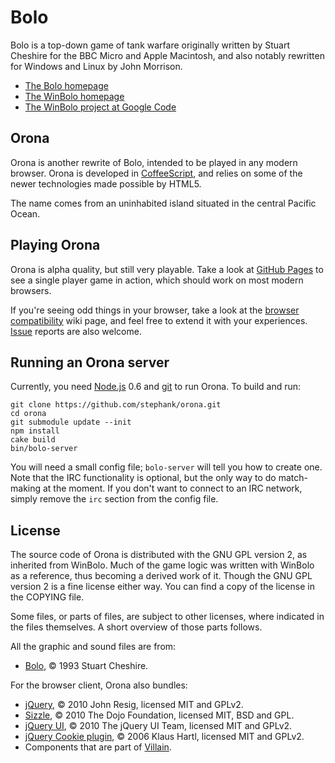 # Bolo

Bolo is a top-down game of tank warfare originally written by Stuart Cheshire for the BBC Micro and
Apple Macintosh, and also notably rewritten for Windows and Linux by John Morrison.

 * [The Bolo homepage][Bolo]
 * [The WinBolo homepage][WinBolo]
 * [The WinBolo project at Google Code][WinBolo project]

## Orona

Orona is another rewrite of Bolo, intended to be played in any modern browser. Orona is developed
in [CoffeeScript], and relies on some of the newer technologies made possible by HTML5.

The name comes from an uninhabited island situated in the central Pacific Ocean.

## Playing Orona

Orona is alpha quality, but still very playable. Take a look at [GitHub Pages] to see a single
player game in action, which should work on most modern browsers.

If you're seeing odd things in your browser, take a look at the [browser compatibility] wiki page,
and feel free to extend it with your experiences. [Issue] reports are also welcome.

## Running an Orona server

Currently, you need [Node.js] 0.6 and [git] to run Orona. To build and run:

    git clone https://github.com/stephank/orona.git
    cd orona
    git submodule update --init
    npm install
    cake build
    bin/bolo-server

You will need a small config file; `bolo-server` will tell you how to create one. Note that the IRC
functionality is optional, but the only way to do match-making at the moment. If you don't want to
connect to an IRC network, simply remove the `irc` section from the config file.

## License

The source code of Orona is distributed with the GNU GPL version 2, as inherited from WinBolo.
Much of the game logic was written with WinBolo as a reference, thus becoming a derived work of it.
Though the GNU GPL version 2 is a fine license either way. You can find a copy of the license
in the COPYING file.

Some files, or parts of files, are subject to other licenses, where indicated in the files
themselves. A short overview of those parts follows.

All the graphic and sound files are from:

 * [Bolo], © 1993 Stuart Cheshire.

For the browser client, Orona also bundles:

 * [jQuery], © 2010 John Resig, licensed MIT and GPLv2.
 * [Sizzle], © 2010 The Dojo Foundation, licensed MIT, BSD and GPL.
 * [jQuery UI], © 2010 The jQuery UI Team, licensed MIT and GPLv2.
 * [jQuery Cookie plugin], © 2006 Klaus Hartl, licensed MIT and GPLv2.
 * Components that are part of [Villain].

 [Bolo]: http://www.bolo.net/
 [WinBolo]: http://www.winbolo.com/
 [WinBolo project]: http://code.google.com/p/winbolo/
 [CoffeeScript]: http://jashkenas.github.com/coffee-script/
 [GitHub Pages]: http://stephank.github.com/orona/
 [browser compatibility]: http://github.com/stephank/orona/wiki/Browser-compatibility
 [Issue]: http://github.com/stephank/orona/issues
 [Node.js]: http://nodejs.org/
 [git]: http://git-scm.com/
 [jQuery]: http://jquery.com/
 [Sizzle]: http://sizzlejs.com/
 [jQuery UI]: http://jqueryui.com/
 [jQuery Cookie plugin]: http://plugins.jquery.com/project/Cookie
 [Villain]: http://github.com/stephank/villain
